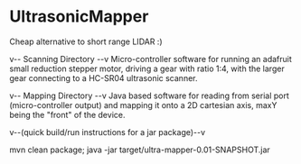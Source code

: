 # UltrasonicMapper
Cheap alternative to short range LIDAR :)

v-- Scanning Directory --v
Micro-controller software for running an adafruit small reduction stepper motor, driving a gear with ratio 1:4, with the larger gear connecting to a HC-SR04 ultrasonic scanner.

v-- Mapping Directory --v
Java based software for reading from serial port (micro-controller output) and mapping it onto a 2D cartesian axis, maxY being the "front" of the device. 

v--(quick build/run instructions for a jar package)--v

mvn clean package; java -jar target/ultra-mapper-0.01-SNAPSHOT.jar
